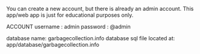 You can create a new account, but there is already an admin account.
This app/web app is just for educational purposes only.

ACCOUNT
username : admin
password : @admin

database name: garbagecollection.info
database sql file located at: app/database/garbagecollection.info
